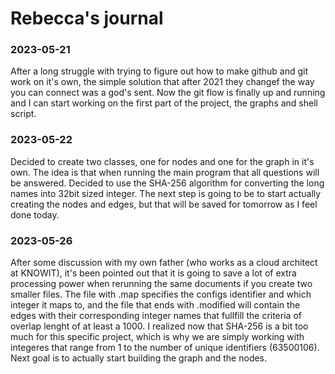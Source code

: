 # Rebecca's journal

### 2023-05-21
After a long struggle with trying to figure out how to make github and git work on it's own, the simple solution that after 2021 they changef the way you can connect was a god's sent. Now the git flow is finally up and running and I can start working on the first part of the project, the graphs and shell script.

### 2023-05-22
Decided to create two classes, one for nodes and one for the graph in it's own. The idea is that when running the main program that all questions will be answered. Decided to use the SHA-256 algorithm for converting the long names into 32bit sized integer. The next step is going to be to start actually creating the nodes and edges, but that will be saved for tomorrow as I feel done today.

### 2023-05-26
After some discussion with my own father (who works as a cloud architect at KNOWIT), it's been pointed out that it is going to save a lot of extra processing power when rerunning the same documents if you create two smaller files. The file with .map specifies the configs identifier and which integer it maps to, and the file that ends with .modified will contain the edges with their corresponding integer names that fullfill the criteria of overlap lenght of at least a 1000. I realized now that SHA-256 is a bit too much for this specific project, which is why we are simply working with integeres that range from 1 to the number of unique identifiers (63500106). Next goal is to actually start building the graph and the nodes. 
